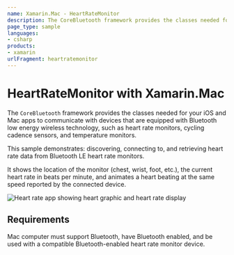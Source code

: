 ```yaml
---
name: Xamarin.Mac - HeartRateMonitor
description: The CoreBluetooth framework provides the classes needed for your iOS and Mac apps to communicate with devices that are equipped with Bluetooth low...
page_type: sample
languages:
- csharp
products:
- xamarin
urlFragment: heartratemonitor
---
```

# HeartRateMonitor with Xamarin.Mac

The `CoreBluetooth` framework provides the classes needed for your iOS and Mac apps to communicate with devices that are equipped with Bluetooth low energy wireless technology, such as heart rate monitors, cycling cadence sensors, and temperature monitors.

This sample demonstrates: discovering, connecting to, and retrieving heart rate data from Bluetooth LE heart rate monitors.

It shows the location of the monitor (chest, wrist, foot, etc.), the current heart rate in beats per minute, and animates a heart beating at the same speed reported by the connected device.

![Heart rate app showing heart graphic and heart rate display](Screenshots/1.png)

## Requirements

Mac computer must support Bluetooth, have Bluetooth enabled, and be used with a compatible Bluetooth-enabled heart rate monitor device.
